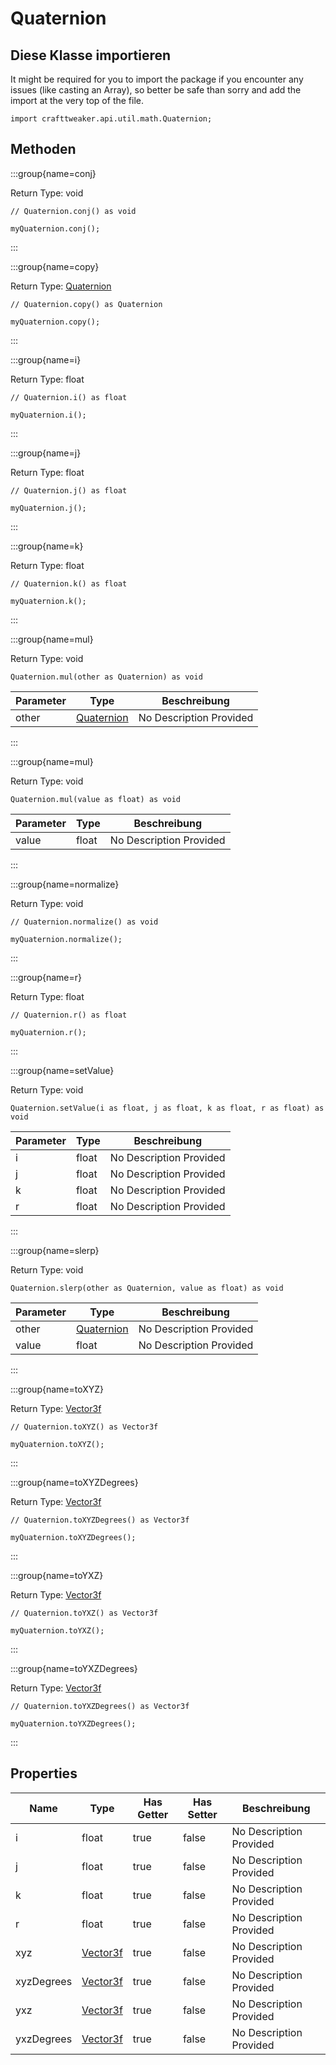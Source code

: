# Quaternion

## Diese Klasse importieren

It might be required for you to import the package if you encounter any issues (like casting an Array), so better be safe than sorry and add the import at the very top of the file.
```zenscript
import crafttweaker.api.util.math.Quaternion;
```


## Methoden

:::group{name=conj}

Return Type: void

```zenscript
// Quaternion.conj() as void

myQuaternion.conj();
```

:::

:::group{name=copy}

Return Type: [Quaternion](/vanilla/api/util/math/Quaternion)

```zenscript
// Quaternion.copy() as Quaternion

myQuaternion.copy();
```

:::

:::group{name=i}

Return Type: float

```zenscript
// Quaternion.i() as float

myQuaternion.i();
```

:::

:::group{name=j}

Return Type: float

```zenscript
// Quaternion.j() as float

myQuaternion.j();
```

:::

:::group{name=k}

Return Type: float

```zenscript
// Quaternion.k() as float

myQuaternion.k();
```

:::

:::group{name=mul}

Return Type: void

```zenscript
Quaternion.mul(other as Quaternion) as void
```

| Parameter | Type                                            | Beschreibung            |
| --------- | ----------------------------------------------- | ----------------------- |
| other     | [Quaternion](/vanilla/api/util/math/Quaternion) | No Description Provided |


:::

:::group{name=mul}

Return Type: void

```zenscript
Quaternion.mul(value as float) as void
```

| Parameter | Type  | Beschreibung            |
| --------- | ----- | ----------------------- |
| value     | float | No Description Provided |


:::

:::group{name=normalize}

Return Type: void

```zenscript
// Quaternion.normalize() as void

myQuaternion.normalize();
```

:::

:::group{name=r}

Return Type: float

```zenscript
// Quaternion.r() as float

myQuaternion.r();
```

:::

:::group{name=setValue}

Return Type: void

```zenscript
Quaternion.setValue(i as float, j as float, k as float, r as float) as void
```

| Parameter | Type  | Beschreibung            |
| --------- | ----- | ----------------------- |
| i         | float | No Description Provided |
| j         | float | No Description Provided |
| k         | float | No Description Provided |
| r         | float | No Description Provided |


:::

:::group{name=slerp}

Return Type: void

```zenscript
Quaternion.slerp(other as Quaternion, value as float) as void
```

| Parameter | Type                                            | Beschreibung            |
| --------- | ----------------------------------------------- | ----------------------- |
| other     | [Quaternion](/vanilla/api/util/math/Quaternion) | No Description Provided |
| value     | float                                           | No Description Provided |


:::

:::group{name=toXYZ}

Return Type: [Vector3f](/vanilla/api/util/math/Vector3f)

```zenscript
// Quaternion.toXYZ() as Vector3f

myQuaternion.toXYZ();
```

:::

:::group{name=toXYZDegrees}

Return Type: [Vector3f](/vanilla/api/util/math/Vector3f)

```zenscript
// Quaternion.toXYZDegrees() as Vector3f

myQuaternion.toXYZDegrees();
```

:::

:::group{name=toYXZ}

Return Type: [Vector3f](/vanilla/api/util/math/Vector3f)

```zenscript
// Quaternion.toYXZ() as Vector3f

myQuaternion.toYXZ();
```

:::

:::group{name=toYXZDegrees}

Return Type: [Vector3f](/vanilla/api/util/math/Vector3f)

```zenscript
// Quaternion.toYXZDegrees() as Vector3f

myQuaternion.toYXZDegrees();
```

:::


## Properties

| Name       | Type                                        | Has Getter | Has Setter | Beschreibung            |
| ---------- | ------------------------------------------- | ---------- | ---------- | ----------------------- |
| i          | float                                       | true       | false      | No Description Provided |
| j          | float                                       | true       | false      | No Description Provided |
| k          | float                                       | true       | false      | No Description Provided |
| r          | float                                       | true       | false      | No Description Provided |
| xyz        | [Vector3f](/vanilla/api/util/math/Vector3f) | true       | false      | No Description Provided |
| xyzDegrees | [Vector3f](/vanilla/api/util/math/Vector3f) | true       | false      | No Description Provided |
| yxz        | [Vector3f](/vanilla/api/util/math/Vector3f) | true       | false      | No Description Provided |
| yxzDegrees | [Vector3f](/vanilla/api/util/math/Vector3f) | true       | false      | No Description Provided |


